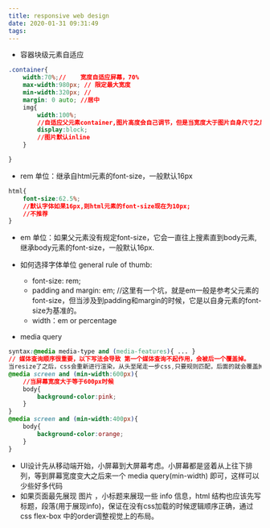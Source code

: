 ```yaml
---
title: responsive web design
date: 2020-01-31 09:31:49
tags:
---
```

- 容器块级元素自适应
```css
.container{
    width:70%;//    宽度自适应屏幕，70%
    max-width:980px; // 限定最大宽度
    min-width:320px; //
    margin: 0 auto; //居中
    img{
        width:100%; 
        //自适应父元素container,图片高度会自己调节，但是当宽度大于图片自身尺寸之后，会拉伸图片，所以推荐写成max-width:100%;这样当宽度超过图片自身宽度时图片不再变宽，就不会降低图片显示质量，它也能很好的自适应屏幕尺寸变小的情况。
        display:block;
        //图片默认inline
    }

}
```
- rem 单位：继承自html元素的font-size，一般默认16px
```css
html{
    font-size:62.5%; 
    //默认字体如果16px,则html元素的font-size现在为10px;
    //不推荐
}
```
- em 单位：如果父元素没有规定font-size，它会一直往上搜素直到body元素,继承body元素的font-size，一般默认16px.
- 如何选择字体单位
    general rule of thumb:
    - font-size: rem;
    - padding and margin: em; //这里有一个坑，就是em一般是参考父元素的font-size，但当涉及到padding和margin的时候，它是以自身元素的font-size为基准的。
    - width：em or percentage

- media query
```css
syntax:@media media-type and (media-features){ ... }
// 媒体查询顺序很重要，以下写法会导致 第一个媒体查询不起作用，会被后一个覆盖掉。
当resize了之后，css会重新进行渲染，从头至尾走一步css,只要规则匹配，后面的就会覆盖掉前面的，所以媒体查询一般都写在最后面。
@media screen and (min-width:600px){
    //当屏幕宽度大于等于600px时候
    body{
        background-color:pink;
    }
}
@media screen and (min-width:400px){
    body{
        background-color:orange;
    }
}
```

- UI设计先从移动端开始，小屏幕到大屏幕考虑。小屏幕都是竖着从上往下排列，等到屏幕宽度变大之后来一个 media query(min-width) 即可，这样可以少些好多代码
- 如果页面最先展现 图片 ，小标题来展现一些 info 信息，html 结构也应该先写标题，段落(用于展现info)，保证在没有css加载的时候逻辑顺序正确，通过css flex-box 中的order调整视觉上的布局。

